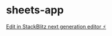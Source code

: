 # sheets-app

[Edit in StackBlitz next generation editor ⚡️](https://stackblitz.com/~/github.com/rjec/sheets-app)